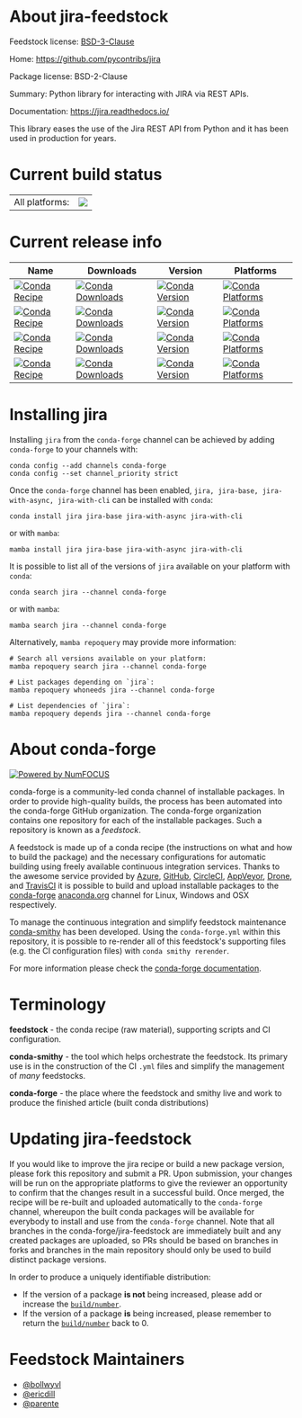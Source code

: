 About jira-feedstock
====================

Feedstock license: [BSD-3-Clause](https://github.com/conda-forge/jira-feedstock/blob/main/LICENSE.txt)

Home: https://github.com/pycontribs/jira

Package license: BSD-2-Clause

Summary: Python library for interacting with JIRA via REST APIs.

Documentation: https://jira.readthedocs.io/

This library eases the use of the Jira REST API from Python and it has been
used in production for years.

Current build status
====================


<table><tr><td>All platforms:</td>
    <td>
      <a href="https://dev.azure.com/conda-forge/feedstock-builds/_build/latest?definitionId=3967&branchName=main">
        <img src="https://dev.azure.com/conda-forge/feedstock-builds/_apis/build/status/jira-feedstock?branchName=main">
      </a>
    </td>
  </tr>
</table>

Current release info
====================

| Name | Downloads | Version | Platforms |
| --- | --- | --- | --- |
| [![Conda Recipe](https://img.shields.io/badge/recipe-jira-green.svg)](https://anaconda.org/conda-forge/jira) | [![Conda Downloads](https://img.shields.io/conda/dn/conda-forge/jira.svg)](https://anaconda.org/conda-forge/jira) | [![Conda Version](https://img.shields.io/conda/vn/conda-forge/jira.svg)](https://anaconda.org/conda-forge/jira) | [![Conda Platforms](https://img.shields.io/conda/pn/conda-forge/jira.svg)](https://anaconda.org/conda-forge/jira) |
| [![Conda Recipe](https://img.shields.io/badge/recipe-jira--base-green.svg)](https://anaconda.org/conda-forge/jira-base) | [![Conda Downloads](https://img.shields.io/conda/dn/conda-forge/jira-base.svg)](https://anaconda.org/conda-forge/jira-base) | [![Conda Version](https://img.shields.io/conda/vn/conda-forge/jira-base.svg)](https://anaconda.org/conda-forge/jira-base) | [![Conda Platforms](https://img.shields.io/conda/pn/conda-forge/jira-base.svg)](https://anaconda.org/conda-forge/jira-base) |
| [![Conda Recipe](https://img.shields.io/badge/recipe-jira--with--async-green.svg)](https://anaconda.org/conda-forge/jira-with-async) | [![Conda Downloads](https://img.shields.io/conda/dn/conda-forge/jira-with-async.svg)](https://anaconda.org/conda-forge/jira-with-async) | [![Conda Version](https://img.shields.io/conda/vn/conda-forge/jira-with-async.svg)](https://anaconda.org/conda-forge/jira-with-async) | [![Conda Platforms](https://img.shields.io/conda/pn/conda-forge/jira-with-async.svg)](https://anaconda.org/conda-forge/jira-with-async) |
| [![Conda Recipe](https://img.shields.io/badge/recipe-jira--with--cli-green.svg)](https://anaconda.org/conda-forge/jira-with-cli) | [![Conda Downloads](https://img.shields.io/conda/dn/conda-forge/jira-with-cli.svg)](https://anaconda.org/conda-forge/jira-with-cli) | [![Conda Version](https://img.shields.io/conda/vn/conda-forge/jira-with-cli.svg)](https://anaconda.org/conda-forge/jira-with-cli) | [![Conda Platforms](https://img.shields.io/conda/pn/conda-forge/jira-with-cli.svg)](https://anaconda.org/conda-forge/jira-with-cli) |

Installing jira
===============

Installing `jira` from the `conda-forge` channel can be achieved by adding `conda-forge` to your channels with:

```
conda config --add channels conda-forge
conda config --set channel_priority strict
```

Once the `conda-forge` channel has been enabled, `jira, jira-base, jira-with-async, jira-with-cli` can be installed with `conda`:

```
conda install jira jira-base jira-with-async jira-with-cli
```

or with `mamba`:

```
mamba install jira jira-base jira-with-async jira-with-cli
```

It is possible to list all of the versions of `jira` available on your platform with `conda`:

```
conda search jira --channel conda-forge
```

or with `mamba`:

```
mamba search jira --channel conda-forge
```

Alternatively, `mamba repoquery` may provide more information:

```
# Search all versions available on your platform:
mamba repoquery search jira --channel conda-forge

# List packages depending on `jira`:
mamba repoquery whoneeds jira --channel conda-forge

# List dependencies of `jira`:
mamba repoquery depends jira --channel conda-forge
```


About conda-forge
=================

[![Powered by
NumFOCUS](https://img.shields.io/badge/powered%20by-NumFOCUS-orange.svg?style=flat&colorA=E1523D&colorB=007D8A)](https://numfocus.org)

conda-forge is a community-led conda channel of installable packages.
In order to provide high-quality builds, the process has been automated into the
conda-forge GitHub organization. The conda-forge organization contains one repository
for each of the installable packages. Such a repository is known as a *feedstock*.

A feedstock is made up of a conda recipe (the instructions on what and how to build
the package) and the necessary configurations for automatic building using freely
available continuous integration services. Thanks to the awesome service provided by
[Azure](https://azure.microsoft.com/en-us/services/devops/), [GitHub](https://github.com/),
[CircleCI](https://circleci.com/), [AppVeyor](https://www.appveyor.com/),
[Drone](https://cloud.drone.io/welcome), and [TravisCI](https://travis-ci.com/)
it is possible to build and upload installable packages to the
[conda-forge](https://anaconda.org/conda-forge) [anaconda.org](https://anaconda.org/)
channel for Linux, Windows and OSX respectively.

To manage the continuous integration and simplify feedstock maintenance
[conda-smithy](https://github.com/conda-forge/conda-smithy) has been developed.
Using the ``conda-forge.yml`` within this repository, it is possible to re-render all of
this feedstock's supporting files (e.g. the CI configuration files) with ``conda smithy rerender``.

For more information please check the [conda-forge documentation](https://conda-forge.org/docs/).

Terminology
===========

**feedstock** - the conda recipe (raw material), supporting scripts and CI configuration.

**conda-smithy** - the tool which helps orchestrate the feedstock.
                   Its primary use is in the construction of the CI ``.yml`` files
                   and simplify the management of *many* feedstocks.

**conda-forge** - the place where the feedstock and smithy live and work to
                  produce the finished article (built conda distributions)


Updating jira-feedstock
=======================

If you would like to improve the jira recipe or build a new
package version, please fork this repository and submit a PR. Upon submission,
your changes will be run on the appropriate platforms to give the reviewer an
opportunity to confirm that the changes result in a successful build. Once
merged, the recipe will be re-built and uploaded automatically to the
`conda-forge` channel, whereupon the built conda packages will be available for
everybody to install and use from the `conda-forge` channel.
Note that all branches in the conda-forge/jira-feedstock are
immediately built and any created packages are uploaded, so PRs should be based
on branches in forks and branches in the main repository should only be used to
build distinct package versions.

In order to produce a uniquely identifiable distribution:
 * If the version of a package **is not** being increased, please add or increase
   the [``build/number``](https://docs.conda.io/projects/conda-build/en/latest/resources/define-metadata.html#build-number-and-string).
 * If the version of a package **is** being increased, please remember to return
   the [``build/number``](https://docs.conda.io/projects/conda-build/en/latest/resources/define-metadata.html#build-number-and-string)
   back to 0.

Feedstock Maintainers
=====================

* [@bollwyvl](https://github.com/bollwyvl/)
* [@ericdill](https://github.com/ericdill/)
* [@parente](https://github.com/parente/)

